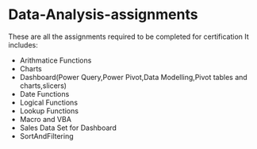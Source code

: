 # Data-Analysis-assignments
These are all the assignments required to be completed for certification
It includes:
- Arithmatice Functions
- Charts
- Dashboard(Power Query,Power Pivot,Data Modelling,Pivot tables and charts,slicers)
- Date Functions
- Logical Functions
- Lookup Functions
- Macro and VBA
- Sales Data Set for Dashboard
- SortAndFiltering
